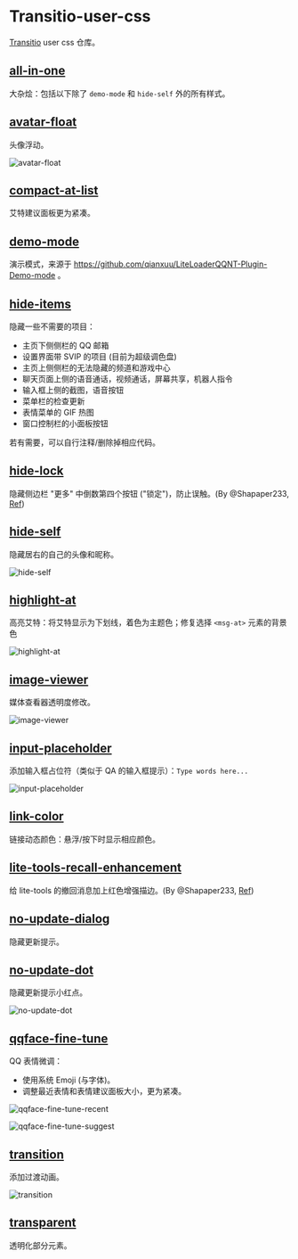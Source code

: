 # Transitio-user-css

[Transitio](https://github.com/PRO-2684/transitio) user css 仓库。

## [all-in-one](./all-in-one.css)

大杂烩：包括以下除了 `demo-mode` 和 `hide-self` 外的所有样式。

## [avatar-float](./avatar-float.css)

头像浮动。

![avatar-float](./images/avatar-float.jpg)

## [compact-at-list](./compact-at-list.css)

艾特建议面板更为紧凑。

## [demo-mode](./demo-mode.css)

演示模式，来源于 https://github.com/qianxuu/LiteLoaderQQNT-Plugin-Demo-mode 。

## [hide-items](./hide-items.css)

隐藏一些不需要的项目：

- 主页下侧侧栏的 QQ 邮箱
- 设置界面带 SVIP 的项目 (目前为超级调色盘)
- 主页上侧侧栏的无法隐藏的频道和游戏中心
- 聊天页面上侧的语音通话，视频通话，屏幕共享，机器人指令
- 输入框上侧的截图，语音按钮
- 菜单栏的检查更新
- 表情菜单的 GIF 热图
- 窗口控制栏的小面板按钮

若有需要，可以自行注释/删除掉相应代码。

## [hide-lock](./hide-lock.css)

隐藏侧边栏 "更多" 中倒数第四个按钮 ("锁定")，防止误触。(By @Shapaper233, [Ref](https://github.com/PRO-2684/transitio/issues/4#issuecomment-2119115010))

## [hide-self](./hide-self.css)

隐藏居右的自己的头像和昵称。

![hide-self](./images/hide-self.jpg)

## [highlight-at](./highlight-at.css)

高亮艾特：将艾特显示为下划线，着色为主题色；修复选择 `<msg-at>` 元素的背景色

![highlight-at](./images/highlight-at.jpg)

## [image-viewer](./image-viewer.css)

媒体查看器透明度修改。

![image-viewer](./images/image-viewer.jpg)

## [input-placeholder](./input-placeholder.css)

添加输入框占位符（类似于 QA 的输入框提示）：`Type words here...`

![input-placeholder](./images/input-placeholder.jpg)

## [link-color](./link-color.css)

链接动态颜色：悬浮/按下时显示相应颜色。

## [lite-tools-recall-enhancement](./lite-tools-recall-enhancement.css)

给 lite-tools 的撤回消息加上红色增强描边。(By @Shapaper233, [Ref](https://github.com/PRO-2684/transitio/issues/4#issuecomment-2119115010))

## [no-update-dialog](./no-update-dialog.css)

隐藏更新提示。

## [no-update-dot](./no-update-dot.css)

隐藏更新提示小红点。

![no-update-dot](./images/no-update-dot.jpg)

## [qqface-fine-tune](./qqface-fine-tune.css)

QQ 表情微调：

- 使用系统 Emoji (与字体)。
- 调整最近表情和表情建议面板大小，更为紧凑。

![qqface-fine-tune-recent](./images/qqface-fine-tune-recent.jpg)

![qqface-fine-tune-suggest](./images/qqface-fine-tune-suggest.jpg)

## [transition](./transition.css)

添加过渡动画。

![transition](./images/transition.gif)

## [transparent](./transparent.css)

透明化部分元素。
